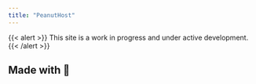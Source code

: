 ```yaml
---
title: "PeanutHost"
---
```


{{< alert >}}
This site is a work in progress and under active development.
{{< /alert >}}

## Made with 🧡
